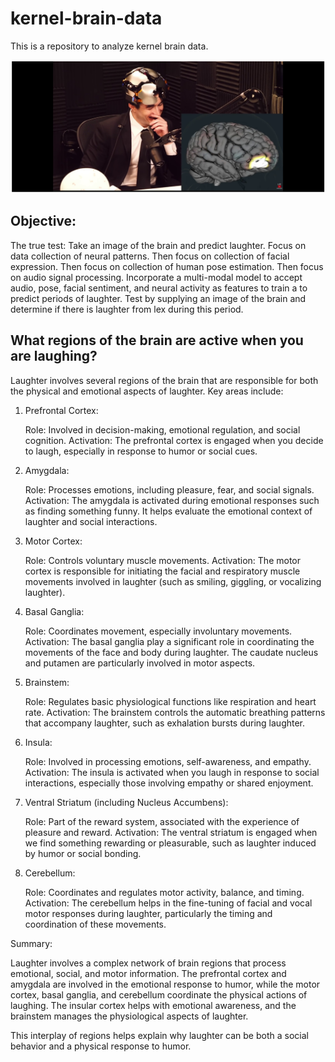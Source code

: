 # kernel-brain-data
This is a repository to analyze kernel brain data.

![repo-image](img/lex-fridman-thumbnail.png)

 ## Objective: 
 The true test: Take an image of the brain and predict laughter. Focus on data collection of neural patterns. Then focus on collection of facial expression. Then focus on collection of human pose estimation. Then focus on audio signal processing. Incorporate a multi-modal model to accept audio, pose, facial sentiment, and neural activity as features to train a to predict periods of laughter. Test by supplying an image of the brain and determine if there is laughter from lex during this period.


## What regions of the brain are active when you are laughing?

Laughter involves several regions of the brain that are responsible for both the physical and emotional aspects of laughter. Key areas include:
1. Prefrontal Cortex:

    Role: Involved in decision-making, emotional regulation, and social cognition.
    Activation: The prefrontal cortex is engaged when you decide to laugh, especially in response to humor or social cues.

2. Amygdala:

    Role: Processes emotions, including pleasure, fear, and social signals.
    Activation: The amygdala is activated during emotional responses such as finding something funny. It helps evaluate the emotional context of laughter and social interactions.

3. Motor Cortex:

    Role: Controls voluntary muscle movements.
    Activation: The motor cortex is responsible for initiating the facial and respiratory muscle movements involved in laughter (such as smiling, giggling, or vocalizing laughter).

4. Basal Ganglia:

    Role: Coordinates movement, especially involuntary movements.
    Activation: The basal ganglia play a significant role in coordinating the movements of the face and body during laughter. The caudate nucleus and putamen are particularly involved in motor aspects.

5. Brainstem:

    Role: Regulates basic physiological functions like respiration and heart rate.
    Activation: The brainstem controls the automatic breathing patterns that accompany laughter, such as exhalation bursts during laughter.

6. Insula:

    Role: Involved in processing emotions, self-awareness, and empathy.
    Activation: The insula is activated when you laugh in response to social interactions, especially those involving empathy or shared enjoyment.

7. Ventral Striatum (including Nucleus Accumbens):

    Role: Part of the reward system, associated with the experience of pleasure and reward.
    Activation: The ventral striatum is engaged when we find something rewarding or pleasurable, such as laughter induced by humor or social bonding.

8. Cerebellum:

    Role: Coordinates and regulates motor activity, balance, and timing.
    Activation: The cerebellum helps in the fine-tuning of facial and vocal motor responses during laughter, particularly the timing and coordination of these movements.

Summary:

Laughter involves a complex network of brain regions that process emotional, social, and motor information. The prefrontal cortex and amygdala are involved in the emotional response to humor, while the motor cortex, basal ganglia, and cerebellum coordinate the physical actions of laughing. The insular cortex helps with emotional awareness, and the brainstem manages the physiological aspects of laughter.

This interplay of regions helps explain why laughter can be both a social behavior and a physical response to humor.
